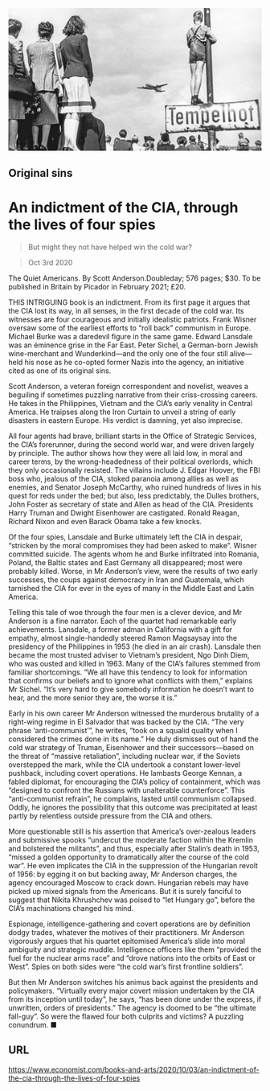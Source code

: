 ![](./images/20201003_BKP001.jpg)

## Original sins

# An indictment of the CIA, through the lives of four spies

> But might they not have helped win the cold war?

> Oct 3rd 2020

The Quiet Americans. By Scott Anderson.Doubleday; 576 pages; $30. To be published in Britain by Picador in February 2021; £20.

THIS INTRIGUING book is an indictment. From its first page it argues that the CIA lost its way, in all senses, in the first decade of the cold war. Its witnesses are four courageous and initially idealistic patriots. Frank Wisner oversaw some of the earliest efforts to “roll back” communism in Europe. Michael Burke was a daredevil figure in the same game. Edward Lansdale was an éminence grise in the Far East. Peter Sichel, a German-born Jewish wine-merchant and Wunderkind—and the only one of the four still alive—held his nose as he co-opted former Nazis into the agency, an initiative cited as one of its original sins.

Scott Anderson, a veteran foreign correspondent and novelist, weaves a beguiling if sometimes puzzling narrative from their criss-crossing careers. He takes in the Philippines, Vietnam and the CIA’s early venality in Central America. He traipses along the Iron Curtain to unveil a string of early disasters in eastern Europe. His verdict is damning, yet also imprecise.

All four agents had brave, brilliant starts in the Office of Strategic Services, the CIA’s forerunner, during the second world war, and were driven largely by principle. The author shows how they were all laid low, in moral and career terms, by the wrong-headedness of their political overlords, which they only occasionally resisted. The villains include J. Edgar Hoover, the FBI boss who, jealous of the CIA, stoked paranoia among allies as well as enemies, and Senator Joseph McCarthy, who ruined hundreds of lives in his quest for reds under the bed; but also, less predictably, the Dulles brothers, John Foster as secretary of state and Allen as head of the CIA. Presidents Harry Truman and Dwight Eisenhower are castigated. Ronald Reagan, Richard Nixon and even Barack Obama take a few knocks.

Of the four spies, Lansdale and Burke ultimately left the CIA in despair, “stricken by the moral compromises they had been asked to make”. Wisner committed suicide. The agents whom he and Burke infiltrated into Romania, Poland, the Baltic states and East Germany all disappeared; most were probably killed. Worse, in Mr Anderson’s view, were the results of two early successes, the coups against democracy in Iran and Guatemala, which tarnished the CIA for ever in the eyes of many in the Middle East and Latin America.

Telling this tale of woe through the four men is a clever device, and Mr Anderson is a fine narrator. Each of the quartet had remarkable early achievements. Lansdale, a former adman in California with a gift for empathy, almost single-handedly steered Ramon Magsaysay into the presidency of the Philippines in 1953 (he died in an air crash). Lansdale then became the most trusted adviser to Vietnam’s president, Ngo Dinh Diem, who was ousted and killed in 1963. Many of the CIA’s failures stemmed from familiar shortcomings. “We all have this tendency to look for information that confirms our beliefs and to ignore what conflicts with them,” explains Mr Sichel. “It’s very hard to give somebody information he doesn’t want to hear, and the more senior they are, the worse it is.”

Early in his own career Mr Anderson witnessed the murderous brutality of a right-wing regime in El Salvador that was backed by the CIA. “The very phrase ‘anti-communist’”, he writes, “took on a squalid quality when I considered the crimes done in its name.” He duly dismisses out of hand the cold war strategy of Truman, Eisenhower and their successors—based on the threat of “massive retaliation”, including nuclear war, if the Soviets overstepped the mark, while the CIA undertook a constant lower-level pushback, including covert operations. He lambasts George Kennan, a fabled diplomat, for encouraging the CIA’s policy of containment, which was “designed to confront the Russians with unalterable counterforce”. This “anti-communist refrain”, he complains, lasted until communism collapsed. Oddly, he ignores the possibility that this outcome was precipitated at least partly by relentless outside pressure from the CIA and others.

More questionable still is his assertion that America’s over-zealous leaders and submissive spooks “undercut the moderate faction within the Kremlin and bolstered the militants”, and thus, especially after Stalin’s death in 1953, “missed a golden opportunity to dramatically alter the course of the cold war”. He even implicates the CIA in the suppression of the Hungarian revolt of 1956: by egging it on but backing away, Mr Anderson charges, the agency encouraged Moscow to crack down. Hungarian rebels may have picked up mixed signals from the Americans. But it is surely fanciful to suggest that Nikita Khrushchev was poised to “let Hungary go”, before the CIA’s machinations changed his mind.

Espionage, intelligence-gathering and covert operations are by definition dodgy trades, whatever the motives of their practitioners. Mr Anderson vigorously argues that his quartet epitomised America’s slide into moral ambiguity and strategic muddle. Intelligence officers like them “provided the fuel for the nuclear arms race” and “drove nations into the orbits of East or West”. Spies on both sides were “the cold war’s first frontline soldiers”.

But then Mr Anderson switches his animus back against the presidents and policymakers. “Virtually every major covert mission undertaken by the CIA from its inception until today”, he says, “has been done under the express, if unwritten, orders of presidents.” The agency is doomed to be “the ultimate fall-guy”. So were the flawed four both culprits and victims? A puzzling conundrum. ■

## URL

https://www.economist.com/books-and-arts/2020/10/03/an-indictment-of-the-cia-through-the-lives-of-four-spies
